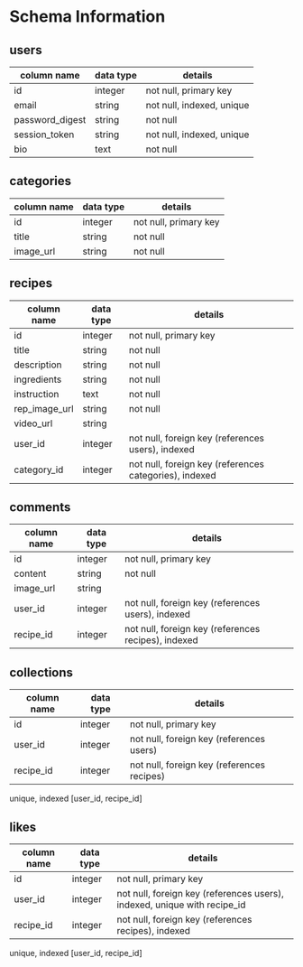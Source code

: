 # Schema Information

## users
column name     | data type | details
----------------|-----------|-----------------------
id              | integer   | not null, primary key
email           | string    | not null, indexed, unique
password_digest | string    | not null
session_token   | string    | not null, indexed, unique
bio             | text      | not null


## categories
column name | data type | details
------------|-----------|-----------------------
id          | integer   | not null, primary key
title       | string    | not null
image_url   | string    | not null

## recipes
column name  | data type | details
-------------|-----------|-----------------------
id           | integer   | not null, primary key
title        | string    | not null
description  | string    | not null
ingredients  | string    | not null
instruction  | text      | not null
rep_image_url| string    | not null
video_url    | string    |
user_id      | integer   | not null, foreign key (references users), indexed
category_id  | integer   | not null, foreign key (references categories), indexed

## comments
column name | data type | details
------------|-----------|-----------------------
id          | integer   | not null, primary key
content     | string    | not null
image_url   | string    |
user_id     | integer   | not null, foreign key (references users), indexed
recipe_id   | integer   | not null, foreign key (references recipes), indexed

## collections
column name | data type | details
------------|-----------|-----------------------
id          | integer   | not null, primary key
user_id     | integer   | not null, foreign key (references users)
recipe_id   | integer   | not null, foreign key (references recipes)
unique, indexed [user_id, recipe_id]

## likes
column name | data type | details
------------|-----------|-----------------------
id          | integer   | not null, primary key
user_id     | integer   | not null, foreign key (references users), indexed, unique with recipe_id
recipe_id   | integer   | not null, foreign key (references recipes), indexed
unique, indexed [user_id, recipe_id]
